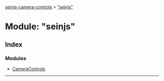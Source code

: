 [seinjs-camera-controls](../README.md) > ["seinjs"](../modules/_seinjs_.md)

# Module: "seinjs"

## Index

### Modules

* [CameraControls](_seinjs_.cameracontrols.md)

---

